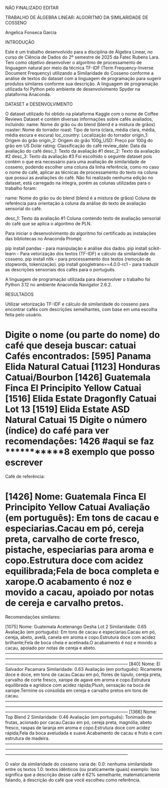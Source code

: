 NÃO FINALIZADO EDITAR 

TRABALHO DE ÁLGEBRA LINEAR:
ALGORITMO DA SIMILARIDADE DE COSSENO

Angelica Fonseca Garcia

INTRODUÇÃO

Este é um trabalho desenvolvido para a disciplina de Álgebra Linear, no curso de Ciência de Dados do 2º semestre de 2025 da Fatec Rubens Lara. Tem como objetivo desenvolver o algoritmo de processamento de linguagem natural por meio da técnica TF-IDF (Term Frequency-Inverse Document Frequency) utilizando a Similaridade do Cosseno conforme a análise de textos do dataset com a linguagem de programação para sugerir produtos similares conforme sua descrição. A linguagem de programação utilizada foi Python pelo ambiente de desenvolvimento Spyder na plataforma Anaconda.

DATASET e DESENVOLVIMENTO

O dataset utilizado foi obtido na plataforma Kaggle com o nome de Coffee Reviews Dataset e contém diversas informações sobre cafés avaliados, incluindo:
name: Nome do grão ou do blend (blend é a mistura de grãos)
roaster: Nome do torrador
roast: Tipo de torra (clara, média clara, média, média escura e escura)
loc_country: Localização do torrador
origin_1: Origem do grão
origin_2: Origem do grão
100g_USD: Preço por 100g do grão em US Dolár
rating: Classificação do café 
review_date: Data da avaliação do café
desc_1:  Texto da avaliação #1
desc_2: Texto da avaliação #2
desc_3: Texto da avaliação #3
Foi escolhido o seguinte dataset pois contém o que era necessário para uma avaliação de similaridade de cosseno, podendo escolher uma coluna da linha referência, como no caso o nome do café, aplicar as técnicas de processamento do texto na coluna que possui as avaliações do café. Não foi realizado nenhuma edição no dataset, está carregado na íntegra, porém as colunas utilizadas para o trabalho foram:

name: Nome do grão ou do blend (blend é a mistura de grãos)
Coluna de referência para orientação  à coluna da análise do texto de avaliação sensorial do café.

desc_1:  Texto da avaliação #1
Coluna contendo texto de avaliação sensorial do café que se aplica o algoritmo de PLN.

Para iniciar o desenvolvimento do algoritmo foi certificado as instalações das bibliotecas no Anaconda Prompt:

pip install pandas - para manipulação e análise dos dados.
pip install scikit-learn - Para vetorização dos textos (TF-IDF) e cálculo da similaridade do cosseno.
pip install nltk - para processamento dos textos (remoção de stopwords, tokenização).
pip install googletrans==4.0.0-rc1 - para traduzir as descrições sensoriais dos cafés para o português.

A linguagem de programação utilizada para desenvolver o trabalho foi Python 3.12 no ambiente Anaconda Navigator 2.6.2.



RESULTADOS

Utilizar vetorização TF-IDF e cálculo de similaridade do cosseno para encontrar cafés com descrições semelhantes, com base em uma escolha feita pelo usuário.

Digite o nome (ou parte do nome) do café que deseja buscar: catuai
Cafés encontrados:
[595] Panama Elida Natural Catuai
[1123] Honduras Catuai/Bourbon
[1426] Guatemala Finca El Principito Yellow Catuai
[1516] Elida Estate Dragonfly Catuai Lot 13
[1519] Elida Estate ASD Natural Catuai 15
Digite o número (índice) do café para ver recomendações: 1426 #aqui se faz ***********8 exemplo que posso escrever
====================================================================================================
Café de referência:

[1426] Nome: Guatemala Finca El Principito Yellow Catuai
Avaliação (em português):
Em tons de cacau e especiarias.Cacau em pó, cereja preta, carvalho de corte fresco, pistache, especiarias para aroma e copo.Estrutura doce com acidez equilibrada;Fela de boca completa e xarope.O acabamento é noz e movido a cacau, apoiado por notas de cereja e carvalho pretos.
====================================================================================================

Recomendações similares:

[1075] Nome: Guatemala Acetenango Gesha Lot 2
Similaridade: 0.65
Avaliação (em português): Em tons de cacau e especiarias.Cacau em pó, cereja, abeto, avelã, canela em aroma e copo.Estrutura doce com acidez brilhante;Fela de boca cheia e acetinada.O acabamento é noz e movido a cacau, apoiado por notas de cereja e abeto.
————————————————————————————————————————————————————————————————————————————————————————————————————
[840] Nome: El Salvador Pacamara
Similaridade: 0.63
Avaliação (em português): Ricamente doce e doce, em tons de cacau.Cacau em pó, flores de lúpulo, cereja preta, carvalho de corte fresco, xarope de agave em aroma e copo.Estrutura equilibrada e agridoce com acidez rápida;Pluxh, sensação na boca de xarope.Termine os consolida em cereja e carvalho pretos em tons de cacau.
————————————————————————————————————————————————————————————————————————————————————————————————————
[1366] Nome: Top Blend 2
Similaridade: 0.46
Avaliação (em português): Tonimado de frutas, acionado por cacau.Cacau em pó, cereja preta, magnólia, abeto fresco, raspas de laranja em aroma e copo.Estrutura doce com acidez rápida;Fela da boca aveludada e suave.Acabamento de cacau e fruto e com estrutura de madeira.
————————————————————————————————————————————————————————————————————————————————————————————————————

O valor da similaridade do cosseno varia de:
0.0: nenhuma similaridade entre os textos
1.0: textos idênticos (ou praticamente iguais)
exemplo: Isso significa que a descrição desse café é 62% semelhante, matematicamente falando, à descrição do café que você escolheu como referência.
